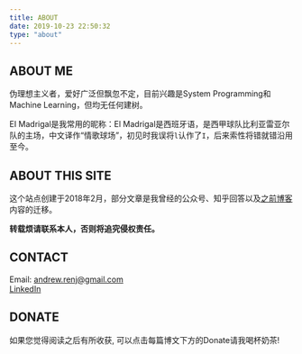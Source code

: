 ```yaml
---
title: ABOUT
date: 2019-10-23 22:50:32
type: "about"
---
```


## ABOUT ME
伪理想主义者，爱好广泛但飘忽不定，目前兴趣是System Programming和Machine Learning，但均无任何建树。

EI Madrigal是我常用的昵称：El Madrigal是西班牙语，是西甲球队比利亚雷亚尔队的主场，中文译作“情歌球场”，初见时我误将`l`认作了`I`，后来索性将错就错沿用至今。

## ABOUT THIS SITE
这个站点创建于2018年2月，部分文章是我曾经的公众号、知乎回答以及[之前博客](https://www.cnblogs.com/EIMadrigal/)内容的迁移。

**转载烦请联系本人，否则将追究侵权责任。**

## CONTACT
Email: andrew.renj@gmail.com  
[LinkedIn](https://www.linkedin.com/in/jingtaoren/)

## DONATE
如果您觉得阅读之后有所收获, 可以点击每篇博文下方的Donate请我喝杯奶茶!
